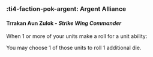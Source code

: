### :ti4-faction-pok-argent: **Argent Alliance**

####  Trrakan Aun Zulok - _Strike Wing Commander_

When 1 or more of your units make a roll for a unit ability:

You may choose 1 of those units to roll 1 additional die.
